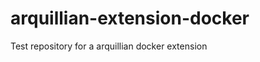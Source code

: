 arquillian-extension-docker
===========================

Test repository for a arquillian docker extension
